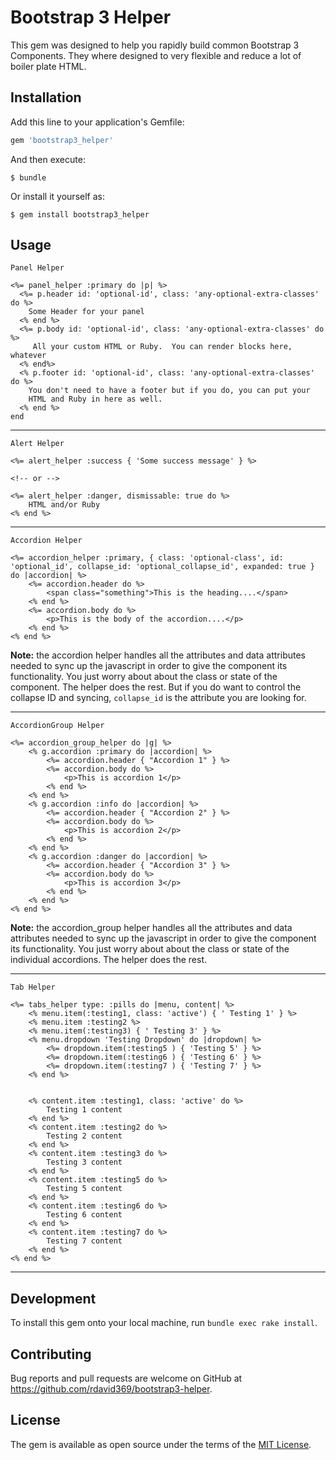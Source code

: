 # Bootstrap 3 Helper

This gem was designed to help you rapidly build common Bootstrap 3 Components. They where designed to very flexible and reduce a lot of boiler plate HTML.

## Installation

Add this line to your application's Gemfile:

```ruby
gem 'bootstrap3_helper'
```

And then execute:

    $ bundle

Or install it yourself as:

    $ gem install bootstrap3_helper

## Usage

`Panel Helper`

```erb
<%= panel_helper :primary do |p| %>
  <%= p.header id: 'optional-id', class: 'any-optional-extra-classes' do %>
    Some Header for your panel
  <% end %>
  <%= p.body id: 'optional-id', class: 'any-optional-extra-classes' do %>
     All your custom HTML or Ruby.  You can render blocks here, whatever
  <% end%>
  <% p.footer id: 'optional-id', class: 'any-optional-extra-classes' do %>
    You don't need to have a footer but if you do, you can put your
    HTML and Ruby in here as well.
  <% end %>
end
```

---

`Alert Helper`

```erb
<%= alert_helper :success { 'Some success message' } %>

<!-- or -->

<%= alert_helper :danger, dismissable: true do %>
    HTML and/or Ruby
<% end %>
```

---

`Accordion Helper`

```erb
<%= accordion_helper :primary, { class: 'optional-class', id: 'optional_id', collapse_id: 'optional_collapse_id', expanded: true } do |accordion| %>
    <%= accordion.header do %>
        <span class="something">This is the heading....</span>
    <% end %>
    <%= accordion.body do %>
        <p>This is the body of the accordion....</p>
    <% end %>
<% end %>
```

**Note:** the accordion helper handles all the attributes and data attributes needed to sync up the javascript in order to give the component its functionality. You just worry about about the class or state of the component. The helper does the rest. But if you do want to control the collapse ID and syncing, `collapse_id` is the attribute you are looking for.

---

`AccordionGroup Helper`

```erb
<%= accordion_group_helper do |g| %>
    <% g.accordion :primary do |accordion| %>
        <%= accordion.header { "Accordion 1" } %>
        <%= accordion.body do %>
            <p>This is accordion 1</p>
        <% end %>
    <% end %>
    <% g.accordion :info do |accordion| %>
        <%= accordion.header { "Accordion 2" } %>
        <%= accordion.body do %>
            <p>This is accordion 2</p>
        <% end %>
    <% end %>
    <% g.accordion :danger do |accordion| %>
        <%= accordion.header { "Accordion 3" } %>
        <%= accordion.body do %>
            <p>This is accordion 3</p>
        <% end %>
    <% end %>
<% end %>
```

**Note:** the accordion_group helper handles all the attributes and data attributes needed to sync up the javascript in order to give the component its functionality. You just worry about about the class or state of the individual accordions. The helper does the rest.

---

`Tab Helper`

```erb
<%= tabs_helper type: :pills do |menu, content| %>
    <% menu.item(:testing1, class: 'active') { ' Testing 1' } %>
    <% menu.item :testing2 %>
    <% menu.item(:testing3) { ' Testing 3' } %>
    <% menu.dropdown 'Testing Dropdown' do |dropdown| %>
        <%= dropdown.item(:testing5 ) { 'Testing 5' } %>
        <%= dropdown.item(:testing6 ) { 'Testing 6' } %>
        <%= dropdown.item(:testing7 ) { 'Testing 7' } %>
    <% end %>


    <% content.item :testing1, class: 'active' do %>
        Testing 1 content
    <% end %>
    <% content.item :testing2 do %>
        Testing 2 content
    <% end %>
    <% content.item :testing3 do %>
        Testing 3 content
    <% end %>
    <% content.item :testing5 do %>
        Testing 5 content
    <% end %>
    <% content.item :testing6 do %>
        Testing 6 content
    <% end %>
    <% content.item :testing7 do %>
        Testing 7 content
    <% end %>
<% end %>
```

---

## Development

To install this gem onto your local machine, run `bundle exec rake install`.

## Contributing

Bug reports and pull requests are welcome on GitHub at https://github.com/rdavid369/bootstrap3-helper.

## License

The gem is available as open source under the terms of the [MIT License](https://opensource.org/licenses/MIT).

